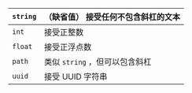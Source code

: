 | `string` | （缺省值） 接受任何不包含斜杠的文本 |
| -------- | ----------------------------------- |
| `int`    | 接受正整数                          |
| `float`  | 接受正浮点数                        |
| `path`   | 类似 `string` ，但可以包含斜杠      |
| `uuid`   | 接受 UUID 字符串                    |
